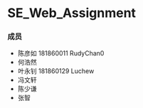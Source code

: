 # SE_Web_Assignment

### 成员
- 陈彦如 181860011 RudyChan0
- 何浩然
- 叶永钊 181860129 Luchew
- 冯文轩
- 陈少谦
- 张智
